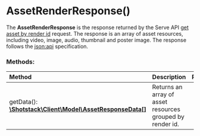 # AssetRenderResponse()

The **AssetRenderResponse** is the response returned by the Serve API [get asset by render id](#get-asset-by-render-id) request. The response is an array of asset resources, including video, image, audio, thumbnail and poster image. The response follows  the [json:api](https://jsonapi.org/) specification.

### Methods:

Method | Description | Required
:--- | :--- | :---: 
getData(): [**\Shotstack\Client\Model\AssetResponseData[]**](AssetResponseData.md) | Returns an array of asset resources grouped by render id. | -

